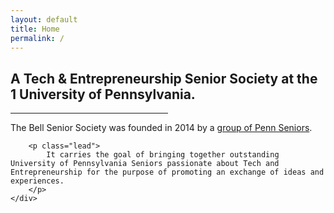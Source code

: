 ```yaml
---
layout: default
title: Home
permalink: /
---
```

<div class="row">
    <h2 class="cover-heading col-lg-8 col-lg-offset-2" style="">
      A Tech &amp; Entrepreneurship Senior Society
      <!-- <br> -->
      at the 1 University of Pennsylvania.
    </h2>
</div>

<hr style="width:50%;">

<div class="row">
    <div class="cover-heading col-lg-8 col-lg-offset-2" style="">
        <p class="lead">
            The Bell Senior Society was founded in 2014 by a 
            <a href="/members/2014/board.html">group of Penn Seniors</a>.
        </p>

        <p class="lead">
            It carries the goal of bringing together outstanding University of Pennsylvania Seniors passionate about Tech and Entrepreneurship for the purpose of promoting an exchange of ideas and experiences.
        </p>
    </div>
</div>
